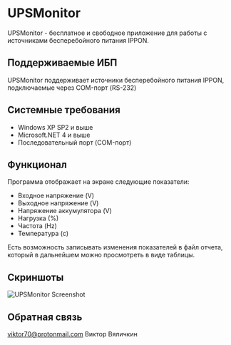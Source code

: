 # UPSMonitor
UPSMonitor - бесплатное и свободное приложение для работы с источниками бесперебойного питания IPPON. 

## Поддерживаемые ИБП
UPSMonitor поддерживает источники бесперебойного питания IPPON, подключаемые через COM-порт (RS-232)

## Системные требования
- Windows XP SP2 и выше
- Microsoft.NET 4 и выше
- Последовательный порт (COM-порт)

## Функционал
Программа отображает на экране следующие показатели:
- Входное напряжение (V)
- Выходное напряжение (V)
- Напряжение аккумулятора (V)
- Нагрузка (%)
- Частота (Hz)
- Температура (c)

Есть возможность записывать изменения показателей в файл отчета, который в дальнейшем можно просмотреть в виде таблицы.

## Скриншоты

![UPSMonitor Screenshot](http://va-soft.eviko.org/wp-content/uploads/2020/02/upsmonitor.png "UPSMonitor в Windows XP SP2")

## Обратная связь
viktor70@protonmail.com
Виктор Вяличкин
